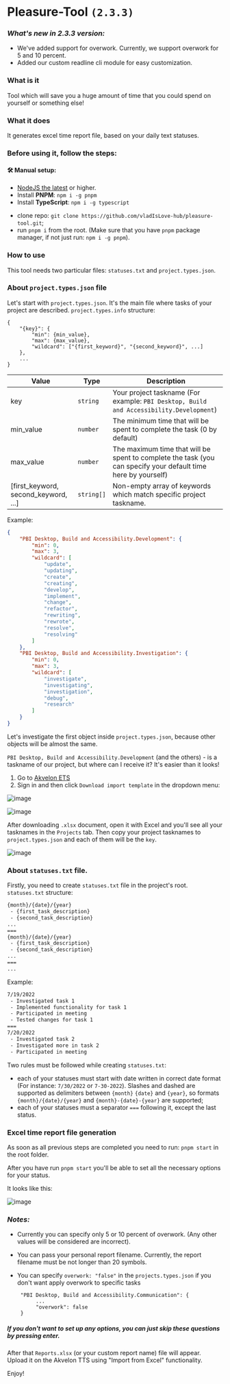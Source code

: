 # Pleasure-Tool `(2.3.3)`

### <em>What's new in 2.3.3 version:</em>
 
 - We've added support for overwork. Currently, we support overwork for 5 and 10 percent.
 - Added our custom readline cli module for easy customization.

### What is it

Tool which will save you a huge amount of time that you could spend on yourself or something else!

### What it does

It generates excel time report file, based on your daily text statuses.

### Before using it, follow the steps:

 #### 🛠 Manual setup:
 
  * [NodeJS the latest](https://nodejs.org/en/) or higher.
  * Install <strong>PNPM</strong>: `npm i -g pnpm`
  * Install <strong>TypeScript</strong>: `npm i -g typescript`
 - clone repo: `git clone https://github.com/vladIsLove-hub/pleasure-tool.git`;
 - run `pnpm i` from the root. (Make sure that you have `pnpm` package manager, if not just run: `npm i -g pnpm`).
 
### How to use

This tool needs two particular files: `statuses.txt` and `project.types.json`.

### About `project.types.json` file

Let's start with `project.types.json`. It's the main file where tasks of your project are described.
`project.types.info` structure:

```json5
{
    "{key}": {
        "min": {min_value},
        "max": {max_value},
        "wildcard": ["{first_keyword}", "{second_keyword}", ...]
    },
    ...
}
```

| Value                                | Type       | Description                                                                                                   |
| ------------------------------------ | ---------- | ------------------------------------------------------------------------------------------------------------- |
| key                                  | `string`   | Your project taskname (For example: `PBI Desktop, Build and Accessibility.Development`)                       |
| min_value                            | `number`   | The minimum time that will be spent to complete the task (0 by default)                                       |
| max_value                            | `number`   | The maximum time that will be spent to complete the task (you can specify your default time here by yourself) |
| [first_keyword, second_keyword, ...] | `string[]` | Non-empty array of keywords which match specific project taskname.                                            |

Example:

```json
{
    "PBI Desktop, Build and Accessibility.Development": {
        "min": 0,
        "max": 3,
        "wildcard": [
            "update",
            "updating",
            "create",
            "creating",
            "develop",
            "implement",
            "change",
            "refactor",
            "rewriting",
            "rewrote",
            "resolve",
            "resolving"
        ]
    },
    "PBI Desktop, Build and Accessibility.Investigation": {
        "min": 0,
        "max": 3,
        "wildcard": [
            "investigate",
            "investigating",
            "investigation",
            "debug",
            "research"
        ]
    }
}
```

Let's investigate the first object inside `project.types.json`, because other objects will be almost the same.

`PBI Desktop, Build and Accessibility.Development` (and the others) - is a taskname of our project, but where can I receive it? It's easier than it looks!

1. Go to [Akvelon ETS](https://ets.akvelon.net/)
2. Sign in and then click `Download import template` in the dropdown menu:

![image](https://user-images.githubusercontent.com/60508001/181575828-a4cf3adc-3c49-489a-a99c-60398b90d109.png)

![image](https://user-images.githubusercontent.com/60508001/181575987-85f89a37-0dc7-4752-9302-71e1159b69dd.png)

After downloading `.xlsx` document, open it with Excel and you'll see all your tasknames in the `Projects` tab. Then copy your project tasknames to `project.types.json` and each of them will be the `key`.

![image](https://user-images.githubusercontent.com/60508001/181576713-f5a489b2-b827-4c68-9baa-44360ad35721.png)

### About `statuses.txt` file.

Firstly, you need to create `statuses.txt` file in the project's root.
`statuses.txt` structure:

```txt
{month}/{date}/{year}
 - {first_task_description}
 - {second_task_description}
...
===
{month}/{date}/{year}
 - {first_task_description}
 - {second_task_description}
...
===
...
```

Example:

```txt
7/19/2022
 - Investigated task 1
 - Implemented functionality for task 1
 - Participated in meeting
 - Tested changes for task 1
===
7/20/2022
 - Investigated task 2
 - Investigated more in task 2
 - Participated in meeting
```

Two rules must be followed while creating `statuses.txt`:

-   each of your statuses must start with date written in correct date format (For instance: `7/30/2022` or `7-30-2022`). Slashes and dashed are supported as delimiters between `{month}` `{date}` and `{year}`, so formats `{month}/{date}/{year}` and `{month}-{date}-{year}` are supported;
-   each of your statuses must a separator `===` following it, except the last status.

### Excel time report file generation

As soon as all previous steps are completed you need to run: `pnpm start` in the root folder.

After you have run `pnpm start` you'll be able to set all the necessary options for your status.

It looks like this: 

![image](https://user-images.githubusercontent.com/60508001/187263439-d7ebce5c-7786-4420-8db2-e4ebe8f9d709.png)

### <em>Notes:</em>

- Currently you can specify only 5 or 10 percent of overwork. (Any other values will be considered are incorrect).
- You can pass your personal report filename. Currently, the report filename must be not longer than 20 symbols.
- You can specify `overwork: "false"` in the `projects.types.json` if you don't want apply overwork to specific tasks

  ```json5
   "PBI Desktop, Build and Accessibility.Communication": {
        ...
        "overwork": false
   }
  ```

##### <em>If you don't want to set up any options, you can just skip these questions by pressing enter.</em>

After that `Reports.xlsx` (or your custom report name) file will appear. Upload it on the Akvelon TTS using "Import from Excel" functionality.

Enjoy!

